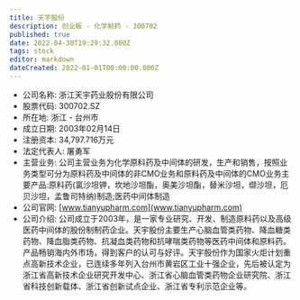 ```yaml
---
title: 天宇股份
description: 创业板 - 化学制药 - 300702
published: true
date: 2022-04-30T19:29:32.000Z
tags: stock
editor: markdown
dateCreated: 2022-01-01T00:00:00.000Z
---
```


- 公司名称: 浙江天宇药业股份有限公司
- 股票代码: 300702.SZ
- 所在地: 浙江 - 台州市
- 成立日期: 2003年02月14日
- 注册资本: 34,797.716万元
- 法定代表人: 屠勇军
- 主营业务: 公司主营业务为化学原料药及中间体的研发，生产和销售，按照业务类型可分为原料药及中间体的非CMO业务和原料药及中间体的CMO业务主要产品:原料药(氯沙坦钾，坎地沙坦酯，奥美沙坦酯，替米沙坦，缬沙坦，厄贝沙坦，孟鲁司特纳)制造;医药中间体制造
- 公司官网: [www.tianyupharm.com](www.tianyupharm.com)
- 公司介绍: 公司成立于2003年，是一家专业研究、开发、制造原料药以及高级医药中间体的股份制制药企业。天宇股份主要生产心脑血管类药物、降血糖类药物、降血脂类药物、抗凝血类药物和抗哮喘类药物等医药中间体和原料药。产品畅销海内外市场，得到客户的认可与好评。天宇股份作为国家火炬计划重点高新技术企业，已连续多年列入台州市黄岩区工业十强企业，先后被认定为浙江省高新技术企业研究开发中心、浙江省心脑血管类药物企业研究院、浙江省科技创新载体、浙江省创新试点企业、浙江省专利示范企业等。


